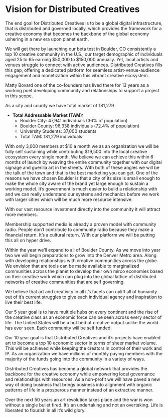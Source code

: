 # Vision for Distributed Creatives

The end goal for Distributed Creatives is to be a global digital infrastructure, that is distributed and governed locally, which provides the framework for a creative economy that becomes the backbone of the global economy ushering in a new era upon planet earth. 

We will get there by launching our beta test in Boulder, CO consistently a top 10 creative community in the U.S., our target demographic of individuals aged 25 to 65 earning $50,000 to $150,000 annually. Yet, local artists and venues struggle to connect with active audiences. Distributed Creatives fills this gap, offering a dedicated platform for seamless artist-venue-audience engagement and monetization within this vibrant creative ecosystem.

Matty Bovard one of the co-founders has lived there for 13 years as a working poet developing community and relationships to support a project in this scope. 

As a city and county we have total market of 181,279

- **Total Addressable Market (TAM):**
    - Boulder City: 47,941 individuals (36% of population)
    - Boulder County: 96,338 individuals (72.4% of population)
    - University Students: 37,000 students
    - Total TAM: 181,279 individuals

With only 3,000 members at $10 a month we as an organization we will be fully self sustaining while contributing $19,500 into the local creative ecosystem every single month. We believe we can achieve this within 6 months of launch by weaving the entire community together with our digital signage and guerilla art in the streets. With both of these angles we will be the talk of the town and that is the best marketing you can get. One of the reasons we have chosen Boulder is that a city of its size is small enough to make the whole city aware of the brand yet large enough to sustain a working model. It’s government is much easier to build a relationship with and we can really understand our systems and mechanics before we work with larger cities which will be much more resource intensive. 

With our vast resource investment directly into the community it will attract more members. 

Membership supported media is already a proven model with community radio. People don’t contribute to community radio because they make a financial return. It’s a cultural return. With our platform we will be putting this all on hyper drive. 

Within the year we’ll expand to all of Boulder County. As we move into year two we will begin preparations to grow into the Denver Metro area. Along with developing relationships with creative communities across the globe. We envision that are tools can be made available to marginalized communities across the planet to develop their own mirco economies based on their creative work which can plug into the global lattice of distributed networks of creative communities that are self governing. 

We believe that art and creativity in all it’s facets can uplift all of humanity out of it’s current struggles to give each individual agency and inspiration to live their best life. 

Our 5 year goal is to have multiple hubs on every continent and the rise of the creative class as an economic force can be seen across every sector of  life. The United States will be a hot bed of creative output unlike the world has ever seen. Each community will be self funded. 

Our 10 year goal is that Distributed Creatives and it’s projects have enabled art to become a top 10 economic sector in terms of sheer market volume. This will be achieved while keeping the creators in control of their work and IP. As an organization we have millions of monthly paying members with the majority of the funds going into the community in a variety of ways. 

Distributed Creatives has become a global network that provides the backbone for the creative economy while empowering local governance and relationships with resources. As a non-profit we will have paved a new way of doing business that brings business into alignment with organic patterns of life in a prosperous manner instead of an extractive manner. 

Over the next 50 years an art revolution takes place and the war is won without a single bullet fired. It’s an undertaking and not an overtaking. Life is liberated to flourish in all it’s wild glory.